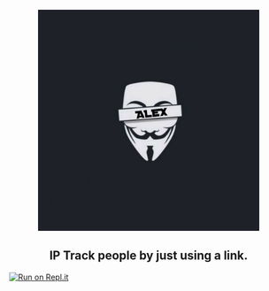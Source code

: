 <p align='center'><img style="height:400px;width:400px" src="20230108_183507.png" ></p>

<h2 align='center'>IP Track people by just using a link.</h2>

<div align="center">

</div>



[![Run on Repl.it](https://repl.it/badge/github/Alexspy444/IPTrack)](https://repl.it/github/https://repl.it/github/Alexspy444/IPTrack)
